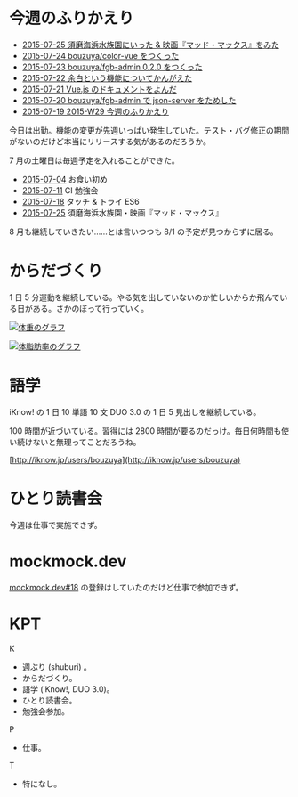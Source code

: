# 今週のふりかえり

- [2015-07-25 須磨海浜水族園にいった & 映画『マッド・マックス』をみた][2015-07-25]
- [2015-07-24 bouzuya/color-vue をつくった][2015-07-24]
- [2015-07-23 bouzuya/fgb-admin 0.2.0 をつくった][2015-07-23]
- [2015-07-22 余白という機能についてかんがえた][2015-07-22]
- [2015-07-21 Vue.js のドキュメントをよんだ][2015-07-21]
- [2015-07-20 bouzuya/fgb-admin で json-server をためした][2015-07-20]
- [2015-07-19 2015-W29 今週のふりかえり][2015-07-19]

今日は出勤。機能の変更が先週いっぱい発生していた。テスト・バグ修正の期間がないのだけど本当にリリースする気があるのだろうか。

7 月の土曜日は毎週予定を入れることができた。

- [2015-07-04][] お食い初め
- [2015-07-11][] CI 勉強会
- [2015-07-18][] タッチ & トライ ES6
- [2015-07-25][] 須磨海浜水族園・映画『マッド・マックス』

8 月も継続していきたい……とは言いつつも 8/1 の予定が見つからずに居る。

# からだづくり

1 日 5 分運動を継続している。やる気を出していないのか忙しいからか飛んでいる日がある。さかのぼって行っていく。

[![体重のグラフ][graph-weight-img]][graph-weight-url]

[![体脂肪率のグラフ][graph-percent-img]][graph-percent-url]

# 語学

iKnow! の 1 日 10 単語 10 文 DUO 3.0 の 1 日 5 見出しを継続している。

100 時間が近づいている。習得には 2800 時間が要るのだっけ。毎日何時間も使い続けないと無理ってことだろうね。

[http://iknow.jp/users/bouzuya](http://iknow.jp/users/bouzuya)

# ひとり読書会

今週は仕事で実施できず。

# mockmock.dev

[mockmock.dev#18](http://mockmock.connpass.com/event/17868/) の登録はしていたのだけど仕事で参加できず。

# KPT

K

- 週ぶり (shuburi) 。
- からだづくり。
- 語学 (iKnow!, DUO 3.0)。
- ひとり読書会。
- 勉強会参加。

P

- 仕事。

T

- 特になし。

[graph-percent-img]: http://graph.hatena.ne.jp/bouzuya/graph?graphname=percent&startdate=2015-01-01&enddate=2015-07-26
[graph-percent-url]: http://graph.hatena.ne.jp/bouzuya/percent/?startdate=2015-01-01&enddate=2015-07-26
[graph-weight-img]: http://graph.hatena.ne.jp/bouzuya/graph?graphname=weight&startdate=2015-01-01&enddate=2015-07-26
[graph-weight-url]: http://graph.hatena.ne.jp/bouzuya/weight/?startdate=2015-01-01&enddate=2015-07-26
[2015-07-25]: https://blog.bouzuya.net/2015/07/25/
[2015-07-24]: https://blog.bouzuya.net/2015/07/24/
[2015-07-23]: https://blog.bouzuya.net/2015/07/23/
[2015-07-22]: https://blog.bouzuya.net/2015/07/22/
[2015-07-21]: https://blog.bouzuya.net/2015/07/21/
[2015-07-20]: https://blog.bouzuya.net/2015/07/20/
[2015-07-19]: https://blog.bouzuya.net/2015/07/19/
[2015-07-04]: https://blog.bouzuya.net/2015/07/04/
[2015-07-11]: https://blog.bouzuya.net/2015/07/11/
[2015-07-18]: https://blog.bouzuya.net/2015/07/18/
